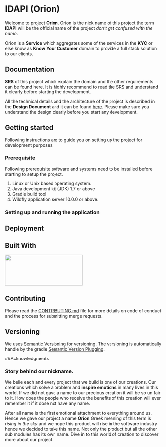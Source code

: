 # IDAPI (Orion)

Welcome to project **Orion**. Orion is the nick name of this project the term **IDAPI** will be the
official name of the project *don't get confused with the name*.

Orion is a **Service** which aggregates some of the services in the **KYC** or else know as **Know Your Customer** 
domain to provide a full stack solution to our clients.  

## Documentation
**SRS** of this project which explain the domain and the other requirements can be found 
[here](https://docs.google.com/a/zone24x7.com/document/d/1vPY38l9SlShDLybaMKwBaM37tC9K7EZeqe_fx4VJ6KU/edit?usp=sharing).
It is highly recommend to read the SRS and understand it clearly before starting the development.

All the technical details and the architecture of the project is described in the **Design Document** and it can be 
found [here](https://drive.google.com/open?id=1QlxS6YyGYFfHR8jb169v9BzU-kl1Jfz3_Imq_oKIj_A). 
Please make sure you understand the design clearly before you start any development.

## Getting started

Following instructions are to guide you on setting up the project for development purposes
 
### Prerequisite

Following prerequisite software and systems need to be installed before starting to setup the project.

1. Linux or Unix based operating system.
2. Java development kit (JDK) 1.7 or above
3. Gradle build tool
4. Wildfly application server 10.0.0 or above.

### Setting up and running the application

## Deployment

## Built With

<a target="_blank" href="https://gradle.org/" ><img src="https://raw.githubusercontent.com/gradle/gradle/master/gradle.png" width="250" height="100" /></a>

## Contributing
Please read the [CONTRIBUTING.md](CONTRIBUTING.md) file for more details on code of conduct and the process for submitting merge 
requests.

## Versioning
We uses [Semantic Versioning](http://semver.org/) for versioning. The versioning is automatically handle by the gradle 
[Semantic Version Plugging](https://github.com/vivin/gradle-semantic-build-versioning).

##Acknowledgments
### Story behind our nickname.

We belie each and every project that we build is one of our creations. Our creations which solve a problem and **inspire
emotions** in many lives in this world. If we did not gave a name to our precious creation it will be so un fair to it.
How does the people who receive the benefits of this creation will ever remember it if it dose not have any name. 

After all name is the first emotional attachment to everything around us. Hence we gave our project a name **Orion** 
Greek meaning of this term is *rising in the sky* and we hope this product will rise in the software industry hence 
we decided to take this name. Not only the product but all the other sub modules has its own name. Dive in to this 
world of creation to discover more about our project.

